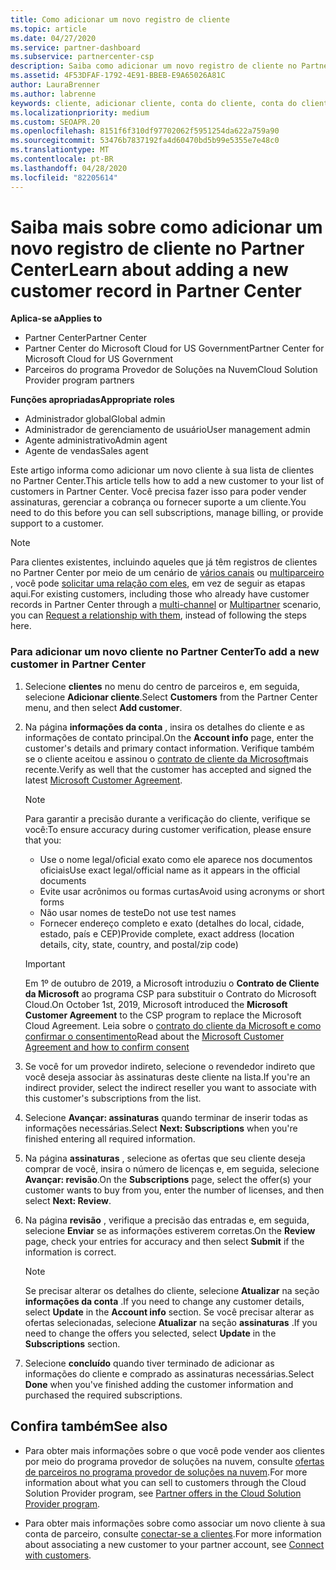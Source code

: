 ```yaml
---
title: Como adicionar um novo registro de cliente
ms.topic: article
ms.date: 04/27/2020
ms.service: partner-dashboard
ms.subservice: partnercenter-csp
description: Saiba como adicionar um novo registro de cliente no Partner Center. Em seguida, você pode vender as assinaturas de cliente, gerenciar a cobrança ou fornecer suporte ao cliente.
ms.assetid: 4F53DFAF-1792-4E91-BBEB-E9A65026A81C
author: LauraBrenner
ms.author: labrenne
keywords: cliente, adicionar cliente, conta do cliente, conta do cliente no Partner Center, clientes, adicionar clientes, criar conta do cliente
ms.localizationpriority: medium
ms.custom: SEOAPR.20
ms.openlocfilehash: 8151f6f310df97702062f5951254da622a759a90
ms.sourcegitcommit: 53476b7837192fa4d60470bd5b99e5355e7e48c0
ms.translationtype: MT
ms.contentlocale: pt-BR
ms.lasthandoff: 04/28/2020
ms.locfileid: "82205614"
---
```

# <a name="learn-about-adding-a-new-customer-record-in-partner-center"></a><span data-ttu-id="97b27-105">Saiba mais sobre como adicionar um novo registro de cliente no Partner Center</span><span class="sxs-lookup"><span data-stu-id="97b27-105">Learn about adding a new customer record in Partner Center</span></span>

<span data-ttu-id="97b27-106">**Aplica-se a**</span><span class="sxs-lookup"><span data-stu-id="97b27-106">**Applies to**</span></span>

- <span data-ttu-id="97b27-107">Partner Center</span><span class="sxs-lookup"><span data-stu-id="97b27-107">Partner Center</span></span>
- <span data-ttu-id="97b27-108">Partner Center do Microsoft Cloud for US Government</span><span class="sxs-lookup"><span data-stu-id="97b27-108">Partner Center for Microsoft Cloud for US Government</span></span>
- <span data-ttu-id="97b27-109">Parceiros do programa Provedor de Soluções na Nuvem</span><span class="sxs-lookup"><span data-stu-id="97b27-109">Cloud Solution Provider program partners</span></span>

<span data-ttu-id="97b27-110">**Funções apropriadas**</span><span class="sxs-lookup"><span data-stu-id="97b27-110">**Appropriate roles**</span></span>

- <span data-ttu-id="97b27-111">Administrador global</span><span class="sxs-lookup"><span data-stu-id="97b27-111">Global admin</span></span>
- <span data-ttu-id="97b27-112">Administrador de gerenciamento de usuário</span><span class="sxs-lookup"><span data-stu-id="97b27-112">User management admin</span></span>
- <span data-ttu-id="97b27-113">Agente administrativo</span><span class="sxs-lookup"><span data-stu-id="97b27-113">Admin agent</span></span>
- <span data-ttu-id="97b27-114">Agente de vendas</span><span class="sxs-lookup"><span data-stu-id="97b27-114">Sales agent</span></span>

<span data-ttu-id="97b27-115">Este artigo informa como adicionar um novo cliente à sua lista de clientes no Partner Center.</span><span class="sxs-lookup"><span data-stu-id="97b27-115">This article tells how to add a new customer to your list of customers in Partner Center.</span></span> <span data-ttu-id="97b27-116">Você precisa fazer isso para poder vender assinaturas, gerenciar a cobrança ou fornecer suporte a um cliente.</span><span class="sxs-lookup"><span data-stu-id="97b27-116">You need to do this before you can sell subscriptions, manage billing, or provide support to a customer.</span></span>

>[!NOTE]
><span data-ttu-id="97b27-117">Para clientes existentes, incluindo aqueles que já têm registros de clientes no Partner Center por meio de um cenário de [vários canais](multichannel.md) ou [multiparceiro](multipartner.md) , você pode [solicitar uma relação com eles](request-a-relationship-with-a-customer.md), em vez de seguir as etapas aqui.</span><span class="sxs-lookup"><span data-stu-id="97b27-117">For existing customers, including those who already have customer records in Partner Center through a [multi-channel](multichannel.md) or [Multipartner](multipartner.md) scenario, you can [Request a relationship with them](request-a-relationship-with-a-customer.md), instead of following the steps here.</span></span>

### <a name="to-add-a-new-customer-in-partner-center"></a><span data-ttu-id="97b27-118">Para adicionar um novo cliente no Partner Center</span><span class="sxs-lookup"><span data-stu-id="97b27-118">To add a new customer in Partner Center</span></span>

1. <span data-ttu-id="97b27-119">Selecione **clientes** no menu do centro de parceiros e, em seguida, selecione **Adicionar cliente**.</span><span class="sxs-lookup"><span data-stu-id="97b27-119">Select **Customers** from the Partner Center menu, and then select **Add customer**.</span></span>

2. <span data-ttu-id="97b27-120">Na página **informações da conta** , insira os detalhes do cliente e as informações de contato principal.</span><span class="sxs-lookup"><span data-stu-id="97b27-120">On the **Account info** page, enter the customer's details and primary contact information.</span></span> <span data-ttu-id="97b27-121">Verifique também se o cliente aceitou e assinou o [contrato de cliente da Microsoft](agreements.md)mais recente.</span><span class="sxs-lookup"><span data-stu-id="97b27-121">Verify as well that the customer has accepted and signed the latest [Microsoft Customer Agreement](agreements.md).</span></span>

   >[!NOTE]
   >
   ><span data-ttu-id="97b27-122">Para garantir a precisão durante a verificação do cliente, verifique se você:</span><span class="sxs-lookup"><span data-stu-id="97b27-122">To ensure accuracy during customer verification, please ensure that you:</span></span>
   >- <span data-ttu-id="97b27-123">Use o nome legal/oficial exato como ele aparece nos documentos oficiais</span><span class="sxs-lookup"><span data-stu-id="97b27-123">Use exact legal/official name as it appears in the official documents</span></span>
   >- <span data-ttu-id="97b27-124">Evite usar acrônimos ou formas curtas</span><span class="sxs-lookup"><span data-stu-id="97b27-124">Avoid using acronyms or short forms</span></span>
   >- <span data-ttu-id="97b27-125">Não usar nomes de teste</span><span class="sxs-lookup"><span data-stu-id="97b27-125">Do not use test names</span></span>
   >- <span data-ttu-id="97b27-126">Fornecer endereço completo e exato (detalhes do local, cidade, estado, país e CEP)</span><span class="sxs-lookup"><span data-stu-id="97b27-126">Provide complete, exact address (location details, city, state, country, and postal/zip code)</span></span>

   >[!IMPORTANT] 
   > <span data-ttu-id="97b27-127">Em 1º de outubro de 2019, a Microsoft introduziu o **Contrato de Cliente da Microsoft** ao programa CSP para substituir o Contrato do Microsoft Cloud.</span><span class="sxs-lookup"><span data-stu-id="97b27-127">On October 1st, 2019, Microsoft introduced the **Microsoft Customer Agreement** to the CSP program to replace the Microsoft Cloud Agreement.</span></span> <span data-ttu-id="97b27-128">Leia sobre o [contrato do cliente da Microsoft e como confirmar o consentimento](confirm-customer-agreement.md)</span><span class="sxs-lookup"><span data-stu-id="97b27-128">Read about the [Microsoft Customer Agreement and how to confirm consent](confirm-customer-agreement.md)</span></span>
  
3. <span data-ttu-id="97b27-129">Se você for um provedor indireto, selecione o revendedor indireto que você deseja associar às assinaturas deste cliente na lista.</span><span class="sxs-lookup"><span data-stu-id="97b27-129">If you're an indirect provider, select the indirect reseller you want to associate with this customer's subscriptions from the list.</span></span>

4. <span data-ttu-id="97b27-130">Selecione **Avançar: assinaturas** quando terminar de inserir todas as informações necessárias.</span><span class="sxs-lookup"><span data-stu-id="97b27-130">Select **Next: Subscriptions** when you're finished entering all required information.</span></span>

5. <span data-ttu-id="97b27-131">Na página **assinaturas** , selecione as ofertas que seu cliente deseja comprar de você, insira o número de licenças e, em seguida, selecione **Avançar: revisão**.</span><span class="sxs-lookup"><span data-stu-id="97b27-131">On the **Subscriptions** page, select the offer(s) your customer wants to buy from you, enter the number of licenses, and then select **Next: Review**.</span></span>

6. <span data-ttu-id="97b27-132">Na página **revisão** , verifique a precisão das entradas e, em seguida, selecione **Enviar** se as informações estiverem corretas.</span><span class="sxs-lookup"><span data-stu-id="97b27-132">On the **Review** page, check your entries for accuracy and then select **Submit** if the information is correct.</span></span>

   >[!NOTE]
   ><span data-ttu-id="97b27-133">Se precisar alterar os detalhes do cliente, selecione **Atualizar** na seção **informações da conta** .</span><span class="sxs-lookup"><span data-stu-id="97b27-133">If you need to change any customer details, select **Update** in the **Account info** section.</span></span> <span data-ttu-id="97b27-134">Se você precisar alterar as ofertas selecionadas, selecione **Atualizar** na seção **assinaturas** .</span><span class="sxs-lookup"><span data-stu-id="97b27-134">If you need to change the offers you selected, select **Update** in the **Subscriptions** section.</span></span>

7. <span data-ttu-id="97b27-135">Selecione **concluído** quando tiver terminado de adicionar as informações do cliente e comprado as assinaturas necessárias.</span><span class="sxs-lookup"><span data-stu-id="97b27-135">Select **Done** when you've finished adding the customer information and purchased the required subscriptions.</span></span>

## <a name="see-also"></a><span data-ttu-id="97b27-136">Confira também</span><span class="sxs-lookup"><span data-stu-id="97b27-136">See also</span></span>

- <span data-ttu-id="97b27-137">Para obter mais informações sobre o que você pode vender aos clientes por meio do programa provedor de soluções na nuvem, consulte [ofertas de parceiros no programa provedor de soluções na nuvem](csp-offers.md).</span><span class="sxs-lookup"><span data-stu-id="97b27-137">For more information about what you can sell to customers through the Cloud Solution Provider program, see [Partner offers in the Cloud Solution Provider program](csp-offers.md).</span></span>

- <span data-ttu-id="97b27-138">Para obter mais informações sobre como associar um novo cliente à sua conta de parceiro, consulte [conectar-se a clientes](customer-accounts.md).</span><span class="sxs-lookup"><span data-stu-id="97b27-138">For more information about associating a new customer to your partner account, see [Connect with customers](customer-accounts.md).</span></span>

